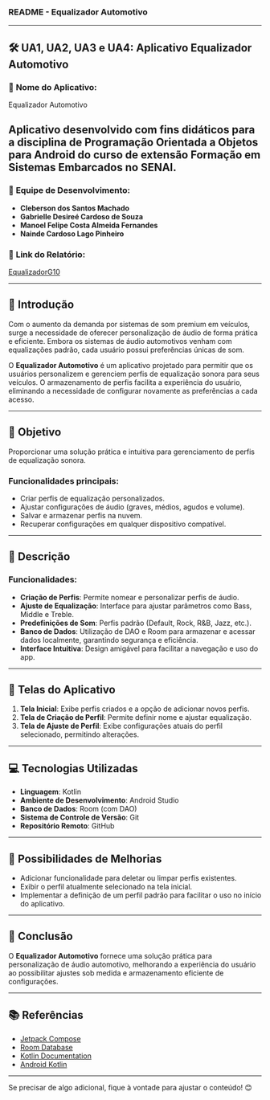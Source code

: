 ### README - Equalizador Automotivo

---

## 🛠️ **UA1, UA2, UA3 e UA4: Aplicativo Equalizador Automotivo**

### 📱 **Nome do Aplicativo**:  
Equalizador Automotivo  

Aplicativo desenvolvido com fins didáticos para a disciplina de Programação Orientada a Objetos para Android do curso de extensão Formação em Sistemas Embarcados no SENAI.
---

### 👥 **Equipe de Desenvolvimento**:
- **Cleberson dos Santos Machado**  
- **Gabrielle Desireé Cardoso de Souza**  
- **Manoel Felipe Costa Almeida Fernandes**  
- **Nainde Cardoso Lago Pinheiro**  

### 🔗 **Link do Relatório**:  
[EqualizadorG10](https://docs.google.com/document/d/1dLIZw0VFx4nBrbnpdEWO33doatcVhlDvflYxU_AtVnY/edit?usp=sharing)

---

## 📝 **Introdução**
Com o aumento da demanda por sistemas de som premium em veículos, surge a necessidade de oferecer personalização de áudio de forma prática e eficiente. Embora os sistemas de áudio automotivos venham com equalizações padrão, cada usuário possui preferências únicas de som.  

O **Equalizador Automotivo** é um aplicativo projetado para permitir que os usuários personalizem e gerenciem perfis de equalização sonora para seus veículos. O armazenamento de perfis facilita a experiência do usuário, eliminando a necessidade de configurar novamente as preferências a cada acesso.

---

## 🎯 **Objetivo**
Proporcionar uma solução prática e intuitiva para gerenciamento de perfis de equalização sonora.  

### Funcionalidades principais:
- Criar perfis de equalização personalizados.
- Ajustar configurações de áudio (graves, médios, agudos e volume).
- Salvar e armazenar perfis na nuvem.
- Recuperar configurações em qualquer dispositivo compatível.

---

## 📖 **Descrição**
### Funcionalidades:
- **Criação de Perfis**: Permite nomear e personalizar perfis de áudio.  
- **Ajuste de Equalização**: Interface para ajustar parâmetros como Bass, Middle e Treble.  
- **Predefinições de Som**: Perfis padrão (Default, Rock, R&B, Jazz, etc.).  
- **Banco de Dados**: Utilização de DAO e Room para armazenar e acessar dados localmente, garantindo segurança e eficiência.  
- **Interface Intuitiva**: Design amigável para facilitar a navegação e uso do app.

---

## 📸 **Telas do Aplicativo**
1. **Tela Inicial**: Exibe perfis criados e a opção de adicionar novos perfis.  
2. **Tela de Criação de Perfil**: Permite definir nome e ajustar equalização.  
3. **Tela de Ajuste de Perfil**: Exibe configurações atuais do perfil selecionado, permitindo alterações.  

---

## 💻 **Tecnologias Utilizadas**
- **Linguagem**: Kotlin  
- **Ambiente de Desenvolvimento**: Android Studio  
- **Banco de Dados**: Room (com DAO)  
- **Sistema de Controle de Versão**: Git  
- **Repositório Remoto**: GitHub  

---

## 🚀 **Possibilidades de Melhorias**
- Adicionar funcionalidade para deletar ou limpar perfis existentes.  
- Exibir o perfil atualmente selecionado na tela inicial.  
- Implementar a definição de um perfil padrão para facilitar o uso no início do aplicativo.  

---

## 🏁 **Conclusão**
O **Equalizador Automotivo** fornece uma solução prática para personalização de áudio automotivo, melhorando a experiência do usuário ao possibilitar ajustes sob medida e armazenamento eficiente de configurações.

---

## 📚 **Referências**
- [Jetpack Compose](https://developer.android.com/jetpack?hl=pt-br)  
- [Room Database](https://developer.android.com/training/data-storage/room/accessing-data?hl=pt-br)  
- [Kotlin Documentation](https://kotlinlang.org/docs/home.html)  
- [Android Kotlin](https://developer.android.com/kotlin?hl=pt-br)  

--- 

Se precisar de algo adicional, fique à vontade para ajustar o conteúdo! 😊
